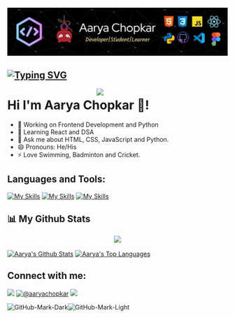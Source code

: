 ![](https://github.com/accodes21/accodes21/blob/master/Header.jpg)

## [![Typing SVG](https://readme-typing-svg.herokuapp.com?size=28&center=true&width=800&lines=FrontEnd+Developer+;Python+Enthusiast;Learning+Cloud;Photographer)](https://git.io/typing-svg)

<img src="https://octodex.github.com/images/daftpunktocat-thomas.gif" width="300" align="right">


# Hi I'm Aarya Chopkar 👋!

- 🔭 Working on Frontend Development and Python
- 🌱 Learning React and DSA
- 💬 Ask me about HTML, CSS, JavaScript and Python.
- 😄 Pronouns: He/His
- ⚡ Love Swimming, Badminton and Cricket.

<h2 align="left">Languages and Tools:</h2>

[![My Skills](https://skillicons.dev/icons?i=c,cpp,html,css,js,bootstrap,react,tailwind,py,vite)](https://skillicons.dev)
[![My Skills](https://skillicons.dev/icons?i=materialui,ps,figma,vscode,git,github,mysql)](https://skillicons.dev)
[![My Skills](https://skillicons.dev/icons?i=gcp,kubernetes,vercel,linux)](https://skillicons.dev)

## 📊 My Github Stats

<p align="center">
    <a href="http://www.github.com/accodes21"><img src="https://github-readme-streak-stats.herokuapp.com/?user=accodes21&stroke=ffffff&background=0D1117&ring=5BCDEC&fire=5BCDEC&currStreakNum=ffffff&currStreakLabel=5BCDEC&sideNums=ffffff&sideLabels=ffffff&dates=ffffff&hide_border=true" /></a></p>

 <a href="https://github.com/accodes21"><img alt="Aarya's Github Stats" src="https://github-readme-stats.vercel.app/api?username=accodes21&show_icons=true&count_private=true&theme=react&hide_border=true&bg_color=0D1117" /></a>
  <a href="https://github.com/accodes21"><img alt="Aarya's Top Languages" src="https://github-readme-stats.vercel.app/api/top-langs/?username=accodes21&langs_count=8&count_private=true&layout=compact&theme=react&hide_border=true&bg_color=0D1117" width="300px"/></a>

    
<h2 align="left">Connect with me:</h2>
<p align="left">
<a href = "https://www.linkedin.com/in/aarya-chopkar-581aa2228/"><img src="https://skillicons.dev/icons?i=linkedin" width="38px"/></a>
<a href="https://www.hackerrank.com/@aaryachopkar" ><img  src="https://raw.githubusercontent.com/rahuldkjain/github-profile-readme-generator/master/src/images/icons/Social/hackerrank.svg" alt="@aaryachopkar" width="38px" /></a>
 <a href = "https://twitter.com/ChopkarAarya"><img src="https://skillicons.dev/icons?i=twitter" width="38px"/></a>
</p>

    
![GitHub-Mark-Dark](https://github.com/accodes21/accodes21/blob/output/github-contribution-grid-snake.svg#gh-dark-mode-only)![GitHub-Mark-Light](https://github.com/accodes21/accodes21/blob/output/github-contribution-grid-snake.gif#gh-light-mode-only)
